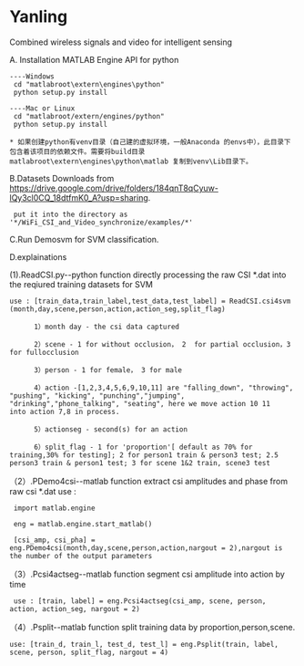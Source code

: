 # Yanling
Combined wireless signals and video for intelligent sensing

A. Installation MATLAB Engine API for python

    ----Windows
     cd "matlabroot\extern\engines\python"
     python setup.py install

    ----Mac or Linux
     cd "matlabroot/extern/engines/python"
     python setup.py install

    * 如果创建python有venv目录（自己建的虚拟环境，一般Anaconda 的envs中），此目录下包含着该项目的依赖文件。需要将build目录matlabroot\extern\engines\python\matlab 复制到venv\Lib目录下。



B.Datasets Downloads from https://drive.google.com/drive/folders/184qnT8qCyuw-lQy3cl0CQ_18dtfmK0_A?usp=sharing.
                 
     put it into the directory as '*/WiFi_CSI_and_Video_synchronize/examples/*'


C.Run Demosvm for SVM classification.

D.explainations

(1).ReadCSI.py--python function directly processing the raw CSI *.dat into the reqiured training datasets for SVM

    use : [train_data,train_label,test_data,test_label] = ReadCSI.csi4svm (month,day,scene,person,action,action_seg,split_flag)
  
          1）month day - the csi data captured
  
          2）scene - 1 for without occlusion， 2  for partial occlusion，3 for fullocclusion
  
          3）person - 1 for female， 3 for male
  
          4）action -[1,2,3,4,5,6,9,10,11] are "falling_down", "throwing", "pushing", "kicking", "punching","jumping", "drinking","phone_talking", "seating", here we move action 10 11     into action 7,8 in process.
  
          5）actionseg - second(s) for an action
  
          6）split_flag - 1 for 'proportion'[ default as 70% for training,30% for testing]; 2 for person1 train & person3 test; 2.5 person3 train & person1 test; 3 for scene 1&2 train, scene3 test
  

（2）.PDemo4csi--matlab function extract csi amplitudes and phase from raw csi *.dat
     use :
   
     import matlab.engine 
    
     eng = matlab.engine.start_matlab()
  
     [csi_amp, csi_pha] = eng.PDemo4csi(month,day,scene,person,action,nargout = 2),nargout is the number of the output parameters
  
  

（3）.Pcsi4actseg--matlab function segment csi amplitude into action by time
 
     use : [train, label] = eng.Pcsi4actseg(csi_amp, scene, person, action, action_seg, nargout = 2) 
  
  

（4）.Psplit--matlab function split training data by proportion,person,scene.

    use: [train_d, train_l, test_d, test_l] = eng.Psplit(train, label, scene, person, split_flag, nargout = 4) 

